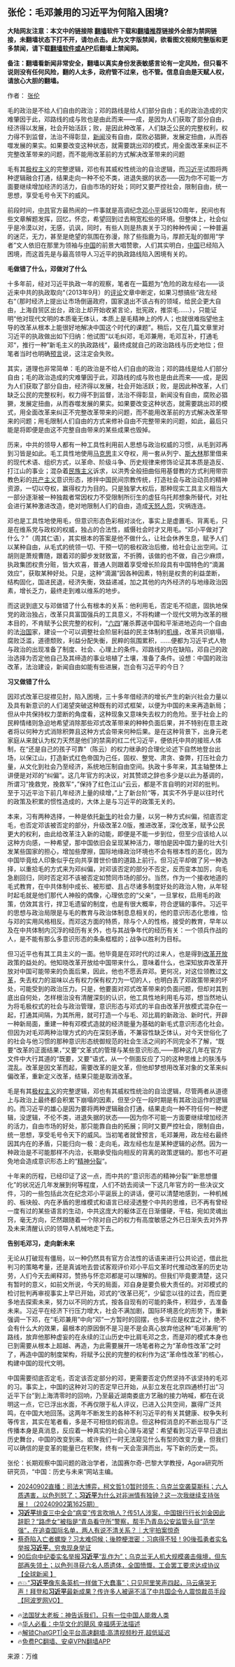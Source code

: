  <!-- 面包屑导航 --> <h2>张伦：毛邓兼用的习近平为何陷入困境?</h2> <p class="notice"><b>大陆网友注意：本文中的链接除 <a href="https://github.com/bannedbook/fanqiang" >翻墙</a>软件下载和<a href="https://github.com/killgcd/justmysocks/blob/master/README.md">翻墙推荐</a>链接外全部为禁网链接，未翻墙状态下打不开，请勿点击。此为文字版禁闻，欲看图文视频完整版和更多禁闻，请下载<a href="https://github.com/bannedbook/fanqiang">翻墙软件或APP</a>后翻墙上禁闻网。</p><p>备注：翻墙看新闻非常安全，翻墙以真实身份发表敏感言论有一定风险，但只看不说则没有任何风险，翻的人太多，政府管不过来，也不管。信息自由是天赋人权，请放心大胆的翻墙。</b></p>  <div class="entry"> <p>作者： <a href="https://www.bannedbook.org/bnews/tag/%E5%BC%A0%E4%BC%A6/" class="st_tag internal_tag" rel="tag" title="标签 张伦 下的日志">张伦</a></p> <p id="summary">毛的政治是不给人们自由的政治；邓的路线是给人们部分自由；毛的政治造成的灾难肇因于此，邓路线的成与败也是由此而来——成，是因为人们获取了部分自由，经济得以发展，社会开始活跃；败，是因此种改革，人们缺乏公民的完整权利，权力得不到监督，法治不得彰显，<span class='wp_keywordlink_affiliate'><a href="https://www.bannedbook.org/" title="新闻">新闻</a></span>没有自由，腐败必猖獗，发展定扭曲，从而吞噬发展的果实。如果要改变这种状态，就需要跳出邓的模式，用全面改革来纠正不完整改革带来的问题，而不能用改革前的方式解决改革带来的问题</p> <p>毛有其<span class='wp_keywordlink'><a href="https://www.bannedbook.org/forum2/topic223.html" title="极权主义与现代民主" target="_blank">极权主义</a></span>的完整逻辑，邓也有其威权性统治的自洽逻辑，而<a href="https://www.bannedbook.org/bnews/tag/%e4%b9%a0%e8%bf%91%e5%b9%b3/" class="st_tag internal_tag" rel="tag" title="标签 习近平 下的日志">习近平</a>试图将两种逻辑融合打通，结果走向一种不伦不类，进退失据的状态——因为你不可能一方面要继续增加经济的活力，自由市场的好处；同时又要严控社会，限制自由，统一思想，享受毛号令天下的威风。</p> <p>前段时间，<a href="https://www.bannedbook.org/bnews/tag/%e4%b8%ad%e5%85%b1/" class="st_tag internal_tag" rel="tag" title="标签 中共 下的日志">中共</a>官方最热闹的一件事就是高调纪念<a href="https://www.bannedbook.org/bnews/tag/%e9%82%93%e5%b0%8f%e5%b9%b3/" class="st_tag internal_tag" rel="tag" title="标签 邓小平 下的日志">邓小平</a>诞辰120周年，民间也有些文章解题发挥，回忆，怀恋，希望回到过去稍宽松些的环境。但整体上，社会似乎是冷漠以对，无感，讥讽，同时，有些人则是热衷关于习的种种传闻；一种普遍的迷茫，无力，甚至是绝望的氛围在弥漫，除了些指鹿为马，厚颜无耻的御用“学者”文人依旧在那里为领袖与<span class='wp_keywordlink_affiliate'><a href="https://www.bannedbook.org/" title="中国" target="_blank">中国</a></span>的前景大唱赞歌，人们其实明白，<a href="https://www.bannedbook.org/bnews/tag/%E4%B8%AD%E5%9B%BD/" class="st_tag internal_tag" rel="tag" title="标签 中国 下的日志">中国</a>已经陷入困境，而这首先是与最高领导人习近平的执政路线陷入困境有关的。</p> <p><strong>毛做错了什么，邓做对了什么</strong></p>  <p>十多年前，经对习近平执政一年的观察，笔者在一篇题为“危险的政左经右——谈近来中共的执政取向“（2013年9月）的<span class='wp_keywordlink_affiliate'><a href="https://www.bannedbook.org/bnews/comments/" title="新闻评论" target="_blank">评论</a></span>文章中断定，如果习想搞些“政左经右“（那时经济上提出让市场倒逼政府，国家退出不该占有的领域，给民企更大自由，上海自贸区出台，政治上却开始收紧言论，批宪政，推崇毛……），只能证明“他对现代文明的本质毫无体认，本质上是毛精神上的传人；也就很难指望他主导的改革从根本上能很好地解决中国这个时代的课题”。稍后，又在几篇文章里对习近平的执政做出如下归纳：他试图“以毛纠邓，毛邓兼用，毛邓互补，打通毛邓“，推行一种”新毛主义的执政路线“，最终成就自己的政治路线与历史地位；但笔者当时也明确<span class='wp_keywordlink'><a href="https://www.bannedbook.org/forum5/" title="预言玄学禁书下载" rel="nofollow">预言</a></span>说，这注定会失败。</p> <p>其实，道理也非常简单：毛的政治是不给人们自由的政治；邓的路线是给人们部分自由；毛的政治造成的灾难肇因于此，邓路线的成与败也是由此而来——成，是因为人们获取了部分自由，经济得以发展，社会开始活跃；败，是因此种改革，人们缺乏公民的完整权利，权力得不到监督，法治不得彰显，新闻没有自由，腐败必猖獗，发展定扭曲，从而吞噬发展的果实。如果要改变这种状态，就需要跳出邓的模式，用全面改革来纠正不完整改革带来的问题，而不能用改革前的方式解决改革带来的问题；用毛限制人们自由的方式来修补自由不完整带来的问题，如此，最后只能是将即便是由这不完整自由带来的某些成果也毁掉。</p> <p>历来，中共的领导人都有一种工具性利用前人思想与政治权威的习惯，从毛到邓再到习皆是如此。毛工具性地使用<span class='wp_keywordlink'><a href="https://www.bannedbook.org/forum2/topic105.html" title="《马克思的成魔之路》" target="_blank">马克思</a></span>主义夺权，用一套从列宁、<span class='wp_keywordlink'><a href="https://www.bannedbook.org/forum2/topic1256.html" title="斯大林（上、中、下册）" target="_blank">斯大林</a></span>那里借来的现代术语、组织方式，以革命、阶级斗争、历史规律来修饰论证其本质是造反、打江山的事业；混杂着<span class='wp_keywordlink'><a href="https://www.bannedbook.org/forum11/topic333.html" title="禁片：民族主义和三座大山" target="_blank">民族主义</a></span>诉求，以洪秀全般扭曲俗用基督教的方式利用带宗教色彩的<span class='wp_keywordlink'><a href="https://www.bannedbook.org/forum2/topic6177.html" title="《共产主义的终极目的》" target="_blank">共产主义</a></span>意识形态，掺拌中国民间宗教传统，打造社会与政治动员的精神资源，一切以夺权，赢得权力为目的。只是独掌大权后，那种现实工具主义相当大一部分逐渐被一种独裁者常因权力不受限制所衍生的虚狂乌托邦想象所替代，对社会进行某种激进改造，绝对地限制人们的自由，造成<span class='wp_keywordlink'><a href="https://www.bannedbook.org/forum2/topic546.html" title="《天怒》陈希同王宝森事件内幕" target="_blank">天怒</a></span><span class='wp_keywordlink'><a href="https://www.bannedbook.org/forum2/topic66.html" title="任彦芳：《人怨》" target="_blank">人怨</a></span>，灾祸连连。</p> <p>邓也是工具性地使用毛，但意识形态色彩相对淡化，事实上是虚置毛、背离毛，只是在维系党与政权的权威，独占的合法性，威慑社会时才又用毛。“邓小平做对了什么？”（周其仁语），其实根本的答案是他不做什么，让社会休养生息，赋予人们以某种自由，从毛式的统领一切、干预一切的极权政治后撤，给社会让出空间。江胡则是萧规曹随，跟着邓的脚步发财致富，不折腾，该做的也不做，自己少麻烦，执政集团权贵分赃，皆大欢喜，普通人则跟着享受增长阶段具有中国特色的“滴漏效应”，获取某种好处。只是，这种“滴漏”因各种因素，特别是权贵的利益垄断，结构固化，国进民退，经济失衡，效益递减，加之其他的内外经济的与地缘政治因素，增长乏力，最终走到难以维系的地步。</p> <p>而这说到底又与邓做错了什么有根本的关系：他利用毛，否定毛不彻底，固执地保党的政治独占，改革只具富国强兵的工具意义，不将构建一个现代文明为改革的根本目的，不肯赋予公民完整的权利，“<span class='wp_keywordlink'><a href="https://www.bannedbook.org/forum2/topic2509.html" title="《中国六四真相》" target="_blank">六四</a></span>”屠杀葬送中国和平渐进地迈向一个自由的法<span class='wp_keywordlink'><a href="https://www.bannedbook.org/forum24/topic8925.html" title="《治国大道》" target="_blank">治国</a></span>家，建设一个可以调整社会阶层利益的民主体制的<span class='wp_keywordlink'><a href="https://www.bannedbook.org/forum11/topic248.html" title="禁片：情为何物？生死相许？自由电影《机缘》下载、在线观看" target="_blank">机缘</a></span>，改革共识崩塌，腐败泛滥，道德颓败，利益分配失衡，民粹的氛围累积，……便都为习近平式人物与政治的出现准备了制度、社会、心理上的条件。邓路线的内在缺陷，邓自己的政治选择为否定他自己及其缔造的事业培植了土壤，准备了条件。设想：中国的政治改革，法治建设，新闻自由如能有些进展，岂会有习近平的今日？</p>  <p><strong>习又做错了什么</strong></p> <p>因邓式改革已捉襟见肘，陷入困境，三十多年借经济的增长产生的新兴社会力量以及具有新意识的人们渴望突破这种既有的邓式框架，以便为中国的未来再造新局；但从中共保持权力垄断的角度看，这种现象又意味失去权力的危险。至于社会上的民粹情绪则急迫地希望消除那些邓式改革带来的种种负面后果，并不特别在意主政者将以何种方式消除积弊且这种方式会带来何种后果。是在这种背景下，出身元老家庭从来就认为权力天然是他们的禁脔的红二代习近平，便依托中共的接班人体制，在“还是自己的孩子可靠”（陈云）的权力继承的合理化论述下自然地登台出场，以保江山，打造新式红色帝国为己任，固权、整党、肃贪、查弊，打压社会力量，从文化到社会乃至经济，系统地压制自由空间。执政十多年来，其主轴整体上讲便是对邓的“纠偏”。这几年官方的决议，对其赞颂之辞也多少是以此为基调的，所谓习“挽救党，挽救军“，”保持了红色江山“云云，都是不言自明的对邓的批判。至于习近平治下前几年经济上量的续增，”上了新台阶“等，其实不外乎是以往时代的政策及积累的惯性造成的，大体上是与习近平的政策无关的。</p> <p>本来，习有两种选择，一种是依托<span class='wp_keywordlink'><a href="https://www.bannedbook.org/forum2/topic1642.html" title="正见网《新生》" target="_blank">新生</a></span>的社会力量，以另一种方式纠偏，彻底否定毛，也否定邓该被否定的部分，升级改革2.0版，推进改革，深化改革，赋予公民更大的权利，由此给改革注入新的动能，即便是不能一步到位，但至少应该给人以这种方向感，一种希望，那中国依旧会呈现某种活力，哪怕是因中国力量的壮大引发某些国家的担心，增加些摩擦，国际地缘政治环境也不会有根本性的恶化，因为中国毕竟给人印象似乎在向共享普世价值的道路上前行。但习近平却做了另一种选择，以重拾毛的方式来为邓纠偏，对邓该否定的部分不否定，反而变本加厉，向毛急剧回归，同时否定邓不该被否定如赞同市场的部分。当然，作为一个接收地道的毛式教育，在中共体制中成长、被形塑、且占尽诸多制度好处的政治人物，从年轻时起毛就是他们那代人神般的偶像，心理依恋的“父亲”，一旦掌权，启用毛的政策，仿效其言行，捍卫毛遗留的制度，也是有很大概率，符合逻辑的事件。习近平的思想与政治局限是与毛的教育与政治体制息息相关的，他的意识形态化思维，恰与邓的实用风格相反。而邓这方面的特质，除与个人的性格，接受的教育，早年以及在中共体制内沉浮的经历有关外，也与其战争年代的经历有关：一个领兵作战的人，是不能有那么多意识形态的条条框框的；战争以胜利为目标。</p> <p>但习近平也有其工具主义的一面。他毕竟是在邓时代的过来人，也是得到<a href="https://www.bannedbook.org/bnews/tag/%e6%94%b9%e9%9d%a9%e5%bc%80%e6%94%be/" class="st_tag internal_tag" rel="tag" title="标签 改革开放 下的日志">改革开放</a>政策的益处的。他知晓改革开放给中国带来什么，意味着什么，也深知放弃改革开放对中国可能带来的负面后果，因此，他也不愿丢弃邓。更何况，对这位领教过<a href="https://www.bannedbook.org/bnews/tag/%e6%96%87%e9%9d%a9/" class="st_tag internal_tag" rel="tag" title="标签 文革 下的日志">文革</a>，失去权力的滋味以占有权力保有权力为一切的人，也明白丢了邓政策带来的坏处，可能受到的政治压力。只是，他要面对邓式改革带来的负面问题，但却对其到底出自何处，怎样根治没有清醒深刻的认识，他工具性地利用毛与邓，想当然地认为将毛极权式的社会与政治管理，意识形态与邓式的半自由改革开放模式混杂在一起，打通其间隔，为其所用，就可打造一个与毛、邓比肩的新政治、新时代，开辟一种新局面，重建一种有邓模式造就的经济能量为基础的新毛式意识形态化社会。但因为对毛邓两种治理方式的内在深刻矛盾，不兼容性缺乏体认，对今天世俗化了的社会与他习惯的那种意识形态统御规范的社会生活之间的不同完全不了解，“既要“改革的正面结果，”又要“文革式的管理与某些意识形态,——那种这几年在官方文件中大行其道的“既要，又要”语式，从一个侧面反应了习的这种思维上的肤浅与混乱。改革是因文革而起，需要改革的是文革，但他却梦想用改革对象的文革来纠偏改革，重新定义改革，结果只能是取消改革。</p> <p>毛是有其<a href="https://www.bannedbook.org/bnews/tag/%E6%9E%81%E6%9D%83%E4%B8%BB%E4%B9%89/" class="st_tag internal_tag" rel="tag" title="标签 极权主义 下的日志">极权主义</a>的完整逻辑，邓也有其威权性统治的自洽逻辑，尽管两者从道德上与政治上最终都会积累下崩塌的因素，但至少在一段时期是有其政治运作的逻辑的。而习近平的雄心是因为要将两种逻辑融合打通，结果走向一种不符任何一种逻辑，没逻辑，不伦不类，进退失据的状态——因为你不可能一方面要继续增加经济的活力，自由市场的好处，那只能靠自由的拓展；同时又要严控社会，限制自由，统一思想，享受毛号令天下的威风。当初笔者就曾预言，毛邓兼用，政左经右最终因其内在的矛盾，只能归向一极：走向毛，政左经也左是某种逻辑的必然。因为一种政治是不可能那样不内洽，长期承受指向相反的背离的政策逻辑的。那也不可避免地会造成意识形态上的“<a href="https://www.bannedbook.org/bnews/tag/%E7%B2%BE%E7%A5%9E%E5%88%86%E8%A3%82/" class="st_tag internal_tag" rel="tag" title="标签 精神分裂 下的日志">精神分裂</a>“。</p>  <p>十年来的历程，已经印证了这一点，而中共的“意识形态的精神分裂”“新思想僵化”的状况近几年发展到何等程度，人们不妨去阅读一下这几年官方的一些决议文件，习的一些包括此次在纪念邓小平诞辰上的讲话，便可以清楚地感到，一种机械的、板块般、内在矛盾的思维模式和语言已经浸透整个中共的思维，已不再有曾经一度有过的某些语言的生动，中共这庞大的躯体正在日渐僵硬，干枯，宛如灵魂出窍，毫无方向，茫然跟随着一个除对自己的权力有高度敏感之外已日渐失去对外界及未来清醒认识的领导人机械地走下去。</p> <p><strong>告别毛邓习，走向新未来</strong></p> <p>无论从打破现有僵局，以一种仍然具有官方合法性的话语来进行公共论述，借此批判习的策略考量，还是真诚地去尝试客观评价邓小平后文革时代推动改革的历史功劳，人们今天去阐释邓，赞扬与怀恋邓都是可以理解的。但我们毕竟要清楚，这只有暂时的意义，如前文所说，今天的局面，邓自身是要负极大责任的。对邓模式的检讨批判再审视事实上早已开始，邓式的“改革已死”，少留恋以往的过去，而应更多地去探索未来，努力以不同的方式，按各自现有的可能的条件，积跬步，去准备未来。习近平在经济下行压力增大，社会不满加剧，国际环境恶化的形势下，重新强调一下邓，在“毛邓兼用”中向“邓”一方暂时的回摆，也多半应是权宜之计，绝不会有什么大的效果，最根本的原因倒不是习是不是会真心放弃他这种“毛邓兼用”的路线，放弃他那种虚妄的在永续的江山历史中比肩毛邓之念，而是邓的模式本身也已到需要从根本上超越、再造，为此需要展开一场笔者称之为“革命性改革”之时了，再造中国的制度架构，将赋予公民的完整的权利作为这“革命性改革”的核心，构建中国的现代文明。</p> <p>中国需要彻底否定毛，否定该否定部分的邓，更需要否定仍然坚持不该坚持的毛邓的习。事实上，中国的这种对习的否定早已开始，从彭立发在北京四通桥打出“习近平下台”到上海清零时的回响，乃至最近湖南娄底方艺融的接力呐喊，都在在说明这一点，它已浮出水面，不再仅限于私人评议，已进入公共空间，赢得广泛共鸣，在中国大地回荡。这两年不断发生的各种不利习近平的有关其健康、权争失利等传言，其实在笔者看，多是不可相信的假消息。但这种假消息的不断出现与广泛传播本身是真消息，反应着一种真实的社会心理与渴望：希望看到习近平早日退出历史舞台，中国的改变到来。或许我们一时无法窥见什么有型的改变力量，但我们可以确信的是变革的能量已在积聚，终有一天会澎湃而出，写下新的历史一页。</p> <p>张伦：长期观察中国问题的政治学者，法国赛尔奇-巴黎大学教授，Agora研究所研究员，“中国：历史与未来“网站主编。</p>  <!--<div id="taboola-mid-1"></div>--><ul class='op-related-articles' title='相关阅读'> <li><a href='https://www.bannedbook.org/bnews/sohnews/20240902/2082372.html' target='_blank'>20240902直播：司法大博弈，柯文哲1:0暂时领先；乌克兰空袭莫斯科；六人质遇害，以色列怒了；<b>习近平</b>为什么对非洲情有独钟？这一次我继续支持张展！（20240902第1625期）</a></li> <li><a href='https://www.bannedbook.org/bnews/sohnews/20240902/2082366.html' target='_blank'><b>习近平</b>排查三中全会“病变”传言吹哨人？传51人涉案，中国银行行长刘金因此辞职？“路虎女”被指是“青岛看守所”警察，帮手乃青岛公安监管头目“范学强”，在追查国际名单，两人有说不清关系？｜大宇拍案惊奇</a></li> <li><a href='https://www.bannedbook.org/bnews/comments/20240902/2082339.html' target='_blank'>蔡奇陷入亡者螺旋？习太难伺候；後脖梗泄密：习病得不轻！90後孤勇者实名举报<b>习近平</b>，穷鬼现身举证</a></li> <li><a href='https://www.bannedbook.org/bnews/bannedvideo/20240902/2082337.html' target='_blank'>90后向中纪委实名举报<b>习近平</b>“乱作为”；乌克兰无人机大规模袭击俄境，但东部再失领土；以色列寻获六名人质遗体，全国愤慨，工会罢工要求达成协议 【全球新闻 】</a></li> <li><a href='https://www.bannedbook.org/bnews/sohnews/20240902/2082305.html' target='_blank'>🔥💥“<b>习近平</b>像东条英机一样做下大蠢事”；只见阿里笑声四起，马云痛哭无声！拜登和<b>习近平</b>最新成果？传许多人被逼不活了中共国企令人震惊裁员手段【阿波罗网VO】</a></li> </ul> <ul class="texttj"> <li>🔥<a href="https://www.bannedbook.org/bnews/ssgc/20230219/1850782.html" target="_blank">法国犹太老板：神告诉我们，只有一位中国人能救人类</a></li> <li>🔥<a href="https://www.bannedbook.org/bnews/comments/20220220/1694796.html" target="_blank">华人必看：中华文化的飓风 幸福感无法描述</a></li> <li>🔥<a href="https://github.com/bannedbook/fanqiang/wiki/V2ray%E6%9C%BA%E5%9C%BA" target="_blank">解锁ChatGPT|全平台高速翻墙:高清视频秒开,超低延迟</a></li> <li>🔥<a href="https://github.com/bannedbook/fanqiang/wiki/%E7%A6%81%E9%97%BB%E7%BD%91%E5%AE%89%E5%8D%93%E7%BF%BB%E5%A2%99%E6%96%B0%E9%97%BBAPP" target="_blank">免费PC翻墙、安卓VPN翻墙APP</a></li> </ul><p class="src-info">来源：万维 </p><a name='sharetosocial'></a> <div style="margin-bottom:5px;padding-bottom:5px;clear:both"> <div id="archive-pix-1" class="banner-ads"> <!-- AuctionX Display platform tag START --> <div id="27602x728x90x621x_ADSLOT1" clicktrack="%%CLICK_URL_ESC%%"></div>  <!-- AuctionX Display platform tag END --> </div> <div id="archive-pix-2" class="banner-ads"> <!-- AuctionX Display platform tag START --> <div id="27556x300x250x621x_ADSLOT1" clicktrack="%%CLICK_URL_ESC%%" style="margin:0 auto;text-align:center"></div>  <!-- AuctionX Display platform tag END --> </div> </div>  <div id="archive-pix-1" class="banner-ads"> <!-- AuctionX Display platform tag START --> <div id="27603x728x90x621x_ADSLOT1" clicktrack="%%CLICK_URL_ESC%%"></div>  <!-- AuctionX Display platform tag END --> </div> </div><!--END ENTRY--> 